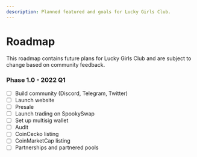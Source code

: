```yaml
---
description: Planned featured and goals for Lucky Girls Club.
---
```


# Roadmap

This roadmap contains future plans for Lucky Girls Club and are subject to change based on community feedback.

### Phase 1.0 - 2022 Q1

* [ ] Build community (Discord, Telegram, Twitter)
* [ ] Launch website
* [ ] Presale
* [ ] Launch trading on SpookySwap
* [ ] Set up multisig wallet
* [ ] Audit
* [ ] CoinCecko listing
* [ ] CoinMarketCap listing
* [ ] Partnerships and partnered pools
